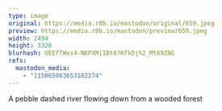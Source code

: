 ```yaml
---
type: image
original: https://media.r0b.io/mastodon/original/659.jpeg
preview: https://media.r0b.io/mastodon/preview/659.jpeg
width: 2494
height: 3326
blurhash: UEEfTWxs4-NKPXM|IBt6?KfkDj%2_Mt69ZNG
refs:
  mastodon_media:
    - "115065983653102274"
---
```


A pebble dashed river flowing down from a wooded forest
